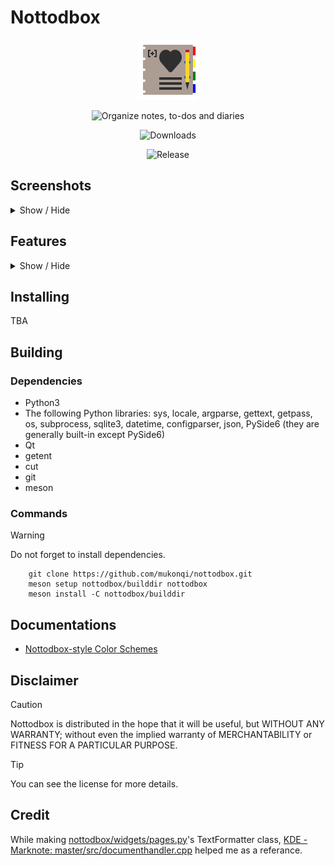 # Nottodbox

<p align="center"><img src="./data/io.github.mukonqi.nottodbox.png" alt="Icon of Nottodbox"></img></a></p>
<p align="center"><img src="https://img.shields.io/badge/Organize_notes,_to--dos_and_diaries-376296" alt="Organize notes, to-dos and diaries"></img></p>
<p align="center"><img src="https://img.shields.io/github/downloads/mukonqi/nottodbox/total?label=Downloads" alt="Downloads"></img></p>
<p align="center"><img src="https://img.shields.io/github/v/release/mukonqi/nottodbox?label=Release" alt="Release"></p>


## Screenshots
<details>
<summary>Show / Hide</summary>

![Home](/.github/screenshots/home.png)<br>
![Home (Dark)](/.github/screenshots/home-dark.png)<br>
![Notes](/.github/screenshots/notes.png)<br>
![Todos](/.github/screenshots/todos.png)<br>
![Diaries](/.github/screenshots/diaries.png)<br>
![Settings](/.github/screenshots/settings.png)<br>
![About](/.github/screenshots/about.png)<br>

</details>


## Features
<details>
<summary>Show / Hide</summary>

### Sidebar
> Quickly navigate document pages.
- A entry for searching in lists
- A list for open pages (when double-clicked it opens or focuses selected)
- A list for history (when double-clicked it opens or focuses selected)
- Deleting a item from history
- Clearing history
- Remember's it's status (visible / invisible), area in window (left / right), mode (fixed / floating)

### Home
> See some important things in startup.
- A shortcut for keeping today's diary and focusing to it (optional)
- Listing to-dos
- Listing notes

### Notes
> Take notes.
- Two labels for showing selected notebook and note
- A entry for searching in list
- Listing notes
- When a notebook selected:
    - Creating note
    - Creating notebook
    - Resetting
    - Renaming
    - Resetting 
    - Deleting
    - Deleting all
    - Setting background color
    - Setting text color
- When a note selected:
    - Creating note
    - Creating notebook
    - Opening
    - Showing backup (manuel saves updates backups but auto-saves not)
    - Restoring content via backup (old content will be new backup)
    - Clearing content (old content will be new backup)
    - Renaming
    - Deleting
    - Deleting all
    - Setting background color
    - Setting text color

### To-dos
> Make to-do lists.
- A entry for searcing in list
- Two labels for showing selected notebook and note
- Listing to-dos
- When a to-do list selected:
    - Creating to-do
    - Creating to-do list
    - Resetting
    - Renaming
    - Resetting 
    - Deleting
    - Deleting all
    - Setting background color
    - Setting text color
- When a to-do selected:
    - Creating to-do
    - Creating to-do list
    - Changing status
    - Renaming
    - Resetting 
    - Deleting
    - Deleting all
    - Setting background color
    - Setting text color

### Diaries
> Keep diaries.
- A label for showing modification information
- A calendar for selecting a diary and highlighting it
- A shortcut for coming back to today
- When a diary selected:
    - Opening, if does not created yet create it
    - Showing backup (manuel saves updates backups but auto-saves not)
    - Restoring content via backup (old content will be new backup)
    - Clearing content (old content will be new backup)
    - Renaming
    - Deleting
    - Deleting all
    - Setting highlight color

### Documents
> Easily edit documents in a style.
- Text formatter (plain-text format does not supported):
    - Formatting selected section via cursor or word uncer cursor
    - Format options:
        - Bold
        - Italic
        - Underline
        - Strike through
        - Heading (6 levels)
        - List (4 options)
        - Alignment (3 options) (only for HTML format)
        - Table
        - Link
        - Text color (only for HTML format)
        - Background color (only for HTML format)
- Standart Qt's text edit box with opening links support
- Manuel saving
    - For triggering, click the "Save" button or accept the warning question when closing a document.
    - This can change backups except outdated diaries.
- Auto-saving
    - This triggered when the document content's changes.
    - This is disabled and can't be enabled for old diaries.
    - This can't change backups.
- Format options (plain-text, Markdown and HTML)

### Settings
> Customize Nottodbox.
- Appearance:
    - Setting style
    - Setting color scheme
    - Creating custom color schemes
- Sidebar:
    - Setting alternate row color for lists
- Notes:
    - Setting alternate row color for lists
    - Setting default background color for items
    - Setting default foreground color for item
    - Setting auto-save for documents
    - Setting format for documents
- To-dos:
    - Setting default background color for items
    - Setting default foreground color for items
- Diaries:
    - Setting default highlight color for items
    - Setting auto-save for documents
    - Setting format for documents

### About
> See some informations about Nottodbox.
- The icon and application name
- Version
- Commit
- Link source codes
- Developer
- Copyright notification
- License
- License text
</details>


## Installing
TBA


## Building
### Dependencies
- Python3
- The following Python libraries: sys, locale, argparse, gettext, getpass, os, subprocess, sqlite3, datetime, configparser, json, PySide6 (they are generally built-in except PySide6)
- Qt
- getent
- cut
- git
- meson

### Commands
> [!WARNING]
> Do not forget to install dependencies.

```
    git clone https://github.com/mukonqi/nottodbox.git
    meson setup nottodbox/builddir nottodbox
    meson install -C nottodbox/builddir
```

## Documentations
- [Nottodbox-style Color Schemes](/docs/NottodboxStyleColorSchemes.md)

## Disclaimer
> [!CAUTION] 
> Nottodbox is distributed in the hope that it will be useful, but WITHOUT ANY WARRANTY; without even the implied warranty of MERCHANTABILITY or FITNESS FOR A PARTICULAR PURPOSE.

> [!TIP]
> You can see the license for more details.


## Credit
While making [nottodbox/widgets/pages.py](./nottodbox/widgets/pages.py)'s TextFormatter class, [KDE - Marknote: master/src/documenthandler.cpp](https://invent.kde.org/office/marknote/-/blob/master/src/documenthandler.cpp) helped me as a referance.

